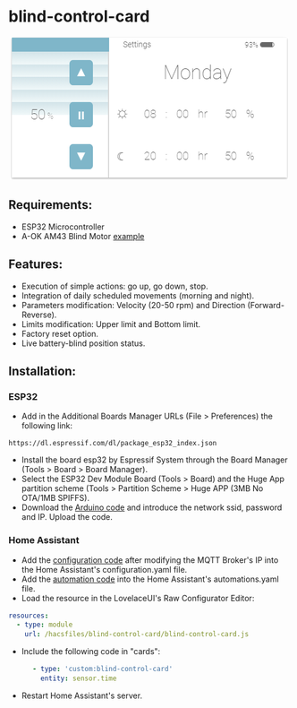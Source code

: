 # blind-control-card
<p align="center">
  <img src="https://github.com/juagarh5/blind-control-card/blob/master/examples/Interface.png?raw=true">
</p>

## Requirements:
* ESP32 Microcontroller
* A-OK AM43 Blind Motor [example](https://es.aliexpress.com/i/33044164435.html)
## Features:
* Execution of simple actions: go up, go down, stop.
* Integration of daily scheduled movements (morning and night).
* Parameters modification: Velocity (20-50 rpm) and Direction (Forward-Reverse).
* Limits modification: Upper limit and Bottom limit.
* Factory reset option.
* Live battery-blind position status.

## Installation:

### ESP32
* Add in the Additional Boards Manager URLs (File > Preferences) the following link:
```
https://dl.espressif.com/dl/package_esp32_index.json
```
* Install the board esp32 by Espressif System through the Board Manager (Tools > Board > Board Manager).
* Select the ESP32 Dev Module Board (Tools > Board) and the Huge App partition scheme (Tools > Partition Scheme > Huge APP (3MB No OTA/1MB SPIFFS).
* Download the [Arduino code](https://github.com/juagarh5/blind-control-card/blob/master/MQTT_BLE_Controller.ino) and introduce the network ssid, password and IP. Upload the code.

### Home Assistant
* Add the [configuration code](https://github.com/juagarh5/blind-control-card/blob/master/configuration_blind-control-card.yaml) after modifying the MQTT Broker's IP into the Home Assistant's configuration.yaml file.
* Add the [automation code](https://github.com/juagarh5/blind-control-card/blob/master/automations_blind-control-card.yaml) into the Home Assistant's automations.yaml file.
* Load the resource in the LovelaceUI's Raw Configurator Editor:
```yaml
resources:
  - type: module
    url: /hacsfiles/blind-control-card/blind-control-card.js
```
* Include the following code in "cards":
```yaml
      - type: 'custom:blind-control-card'
        entity: sensor.time
```
* Restart Home Assistant's server.
